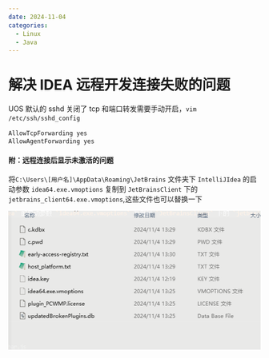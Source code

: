 ```yaml
---
date: 2024-11-04
categories:
  - Linux
  - Java
---
```


# 解决 IDEA 远程开发连接失败的问题

UOS 默认的 sshd 关闭了 tcp 和端口转发需要手动开启，`vim /etc/ssh/sshd_config`

```
AllowTcpForwarding yes
AllowAgentForwarding yes
```

#### 附：远程连接后显示未激活的问题

将`C:\Users\[用户名]\AppData\Roaming\JetBrains` 文件夹下 `IntelliJIdea` 的启动参数 `idea64.exe.vmoptions` 复制到 `JetBrainsClient` 下的 `jetbrains_client64.exe.vmoptions`,这些文件也可以替换一下

![ ](image-4.png)
